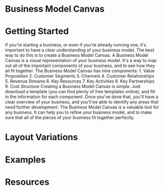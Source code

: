# Business Model Canvas

# Getting Started

If you're starting a business, or even if you're already running one, it's important to have a clear understanding of your business model. The best way to do this is to create a Business Model Canvas. A Business Model Canvas is a visual representation of your business model. It's a way to map out all of the important components of your business, and to see how they all fit together. The Business Model Canvas has nine components: 1. Value Proposition 2. Customer Segments 3. Channels 4. Customer Relationships 5. Revenue Streams 6. Key Resources 7. Key Activities 8. Key Partnerships 9. Cost Structure Creating a Business Model Canvas is simple. Just download a template (you can find plenty of free templates online), and fill in the information for each component. Once you've done that, you'll have a clear overview of your business, and you'll be able to identify any areas that need further development. The Business Model Canvas is a valuable tool for any business. It can help you to refine your business model, and to make sure that all of the pieces of your business fit together perfectly.

# Layout Variations
# Examples
# Resources